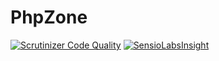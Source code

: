 # PhpZone

[![Scrutinizer Code Quality](https://scrutinizer-ci.com/g/phpzone/phpzone/badges/quality-score.png?b=master)](https://scrutinizer-ci.com/g/phpzone/phpzone/?branch=master)
[![SensioLabsInsight](https://insight.sensiolabs.com/projects/549c0beb-f74e-4163-9a41-843a1f0d8905/mini.png)](https://insight.sensiolabs.com/projects/549c0beb-f74e-4163-9a41-843a1f0d8905)

